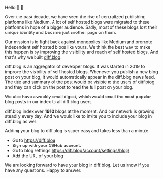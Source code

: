 
Hello :wave: :wave:

Over the past decade, we have seen the rise of centralized publishing platforms like Medium.  A lot of self hosted blogs were migrated to these platforms in hope of a bigger audience. Sadly, most of these blogs lost their unique identity and became just another page on them.

Our mission is to fight back against monopolies like Medium and promote independent self hosted blogs like yours. We think the best way to make this happen is by improving the visibility and reach of self hosted blogs. And that's why we built [diff.blog](https://diff.blog).

diff.blog is an aggregator of developer blogs. It was started in 2019 to improve the visibility of self hosted blogs. Whenever you publish a new blog post on your blog, it would automatically appear in the diff.blog news feed. The title and summary of the post would be visible to the users of diff.blog and they can click on the post to read the full post on your blog.

We also have a weekly email digest, which would email the most popular blog posts in our index to all diff.blog users.

diff.blog index over **1910** blogs at the moment. And our network is growing steadily every day. And we would like to invite you to include your blog in diff.blog as well.

Adding your blog to diff.blog is super easy and takes less than a minute.
* Go to https://diff.blog
* Sign up with your GitHub account.
* Go to blog settings https://diff.blog/account/settings/blog/
* Add the URL of your blog

We are looking forward to have your blog in diff.blog. Let us know if you have any questions. Happy to answer.
    